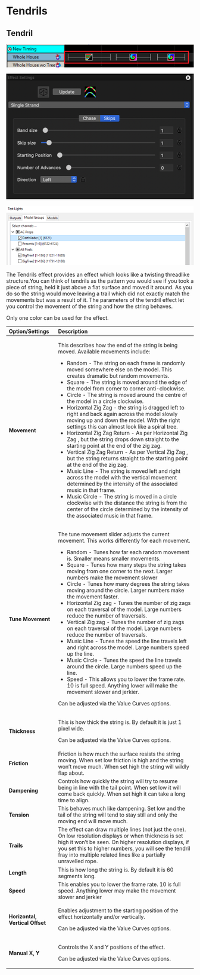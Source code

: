 # Tendrils

## Tendril

![Icon](../../.gitbook/assets/image%20%2886%29.png)

![Sequencer Grid](../../.gitbook/assets/image%20%28170%29.png)

![](../../.gitbook/assets/image%20%2848%29.png)

The Tendrils effect provides an effect which looks like a twisting threadlike structure.You can think of tendrils as the pattern you would see if you took a piece of string, held it just above a flat surface and moved it around. As you do so the string would move leaving a trail which did not exactly match the movements but was a result of it. The parameters of the tendril effect let you control the movement of the string and how the string behaves.

Only one color can be used for the effect.

<table>
  <thead>
    <tr>
      <th style="text-align:left">Option/Settings</th>
      <th style="text-align:left">Description</th>
    </tr>
  </thead>
  <tbody>
    <tr>
      <td style="text-align:left"><b>Movement</b>
      </td>
      <td style="text-align:left">
        <p>This describes how the end of the string is being moved. Available movements
          include:</p>
        <ul>
          <li>Random - The string on each frame is randomly moved somewhere else on
            the model. This creates dramatic but random movements.</li>
          <li>Square - The string is moved around the edge of the model from corner
            to corner anti-clockwise.</li>
          <li>Circle - The string is moved around the centre of the model in a circle
            clockwise.</li>
          <li>Horizontal Zig Zag - the string is dragged left to right and back again
            across the model slowly moving up and down the model. With the right settings
            this can almost look like a spiral tree.</li>
          <li>Horizontal Zig Zag Return - As per Horizontal Zig Zag , but the string
            drops down straight to the starting point at the end of the zig zag.</li>
          <li>Vertical Zig Zag Return - As per Vertical Zig Zag , but the string returns
            straight to the starting point at the end of the zig zag.</li>
          <li>Music Line - The string is moved left and right across the model with
            the vertical movement determined by the intensity of the associated music
            in that frame.</li>
          <li>Music Circle - The string is moved in a circle clockwise with the distance
            the string is from the center of the circle determined by the intensity
            of the associated music in that frame.</li>
        </ul>
      </td>
    </tr>
    <tr>
      <td style="text-align:left"><b>Tune Movement</b>
      </td>
      <td style="text-align:left">
        <p>The tune movement slider adjusts the current movement. This works differently
          for each movement.</p>
        <ul>
          <li>Random - Tunes how far each random movement is. Smaller means smaller
            movements.</li>
          <li>Square - Tunes how many steps the string takes moving from one corner
            to the next. Larger numbers make the movement slower</li>
          <li>Circle - Tunes how many degrees the string takes moving around the circle.
            Larger numbers make the movement faster.</li>
          <li>Horizontal Zig zag - Tunes the number of zig zags on each traversal of
            the model. Large numbers reduce the number of traversals.</li>
          <li>Vertical Zig zag - Tunes the number of zig zags on each traversal of the
            model. Large numbers reduce the number of traversals.</li>
          <li>Music Line - Tunes the speed the line travels left and right across the
            model. Large numbers speed up the line.</li>
          <li>Music Circle - Tunes the speed the line travels around the circle. Large
            numbers speed up the line.</li>
          <li>Speed - This allows you to lower the frame rate. 10 is full speed. Anything
            lower will make the movement slower and jerkier.</li>
        </ul>
        <p>Can be adjusted via the Value Curves options.</p>
      </td>
    </tr>
    <tr>
      <td style="text-align:left"><b>Thickness</b>
      </td>
      <td style="text-align:left">
        <p>This is how thick the string is. By default it is just 1 pixel wide.</p>
        <p>Can be adjusted via the Value Curves options.</p>
      </td>
    </tr>
    <tr>
      <td style="text-align:left"><b>Friction</b>
      </td>
      <td style="text-align:left">Friction is how much the surface resists the string moving. When set low
        friction is high and the string won&#x2019;t move much. When set high the
        string will wildly flap about.</td>
    </tr>
    <tr>
      <td style="text-align:left"><b>Dampening</b>
      </td>
      <td style="text-align:left">Controls how quickly the string will try to resume being in line with
        the tail point. When set low it will come back quickly. When set high it
        can take a long time to align.</td>
    </tr>
    <tr>
      <td style="text-align:left"><b>Tension</b>
      </td>
      <td style="text-align:left">This behaves much like dampening. Set low and the tail of the string will
        tend to stay still and only the moving end will move much.</td>
    </tr>
    <tr>
      <td style="text-align:left"><b>Trails</b>
      </td>
      <td style="text-align:left">The effect can draw multiple lines (not just the one). On low resolution
        displays or when thickness is set high it won&#x2019;t be seen. On higher
        resolution displays, if you set this to higher numbers, you will see the
        tendril fray into multiple related lines like a partially unravelled rope.</td>
    </tr>
    <tr>
      <td style="text-align:left"><b>Length</b>
      </td>
      <td style="text-align:left">This is how long the string is. By default it is 60 segments long.</td>
    </tr>
    <tr>
      <td style="text-align:left"><b>Speed</b>
      </td>
      <td style="text-align:left">This enables you to lower the frame rate. 10 is full speed. Anything lower
        may make the movement slower and jerkier</td>
    </tr>
    <tr>
      <td style="text-align:left"><b>Horizontal, Vertical Offset</b>
      </td>
      <td style="text-align:left">
        <p>Enables adjustment to the starting position of the effect horizontally
          and/or vertically.</p>
        <p>Can be adjusted via the Value Curves options.</p>
      </td>
    </tr>
    <tr>
      <td style="text-align:left"><b>Manual X, Y</b>
      </td>
      <td style="text-align:left">
        <p>Controls the X and Y positions of the effect.</p>
        <p>Can be adjusted via the Value Curves options.</p>
      </td>
    </tr>
  </tbody>
</table>